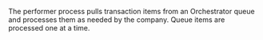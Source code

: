 The performer process pulls transaction items from an Orchestrator queue and processes them as needed by the company. Queue items are processed one at a time.